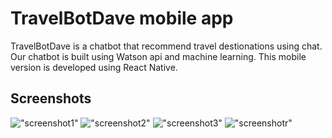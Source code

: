 # TravelBotDave mobile app

TravelBotDave is a chatbot that recommend travel destionations using chat. Our chatbot is built using Watson api and machine learning. This mobile version is developed using React Native.

## Screenshots

!["screenshot1"](https://github.com/ykworld/TravelApp/blob/master/screenshots/1.png)
!["screenshot2"](https://github.com/ykworld/TravelApp/blob/master/screenshots/2.png)
!["screenshot3"](https://github.com/ykworld/TravelApp/blob/master/screenshots/3.png)
!["screenshotr"](https://github.com/ykworld/TravelApp/blob/master/screenshots/4.png)

